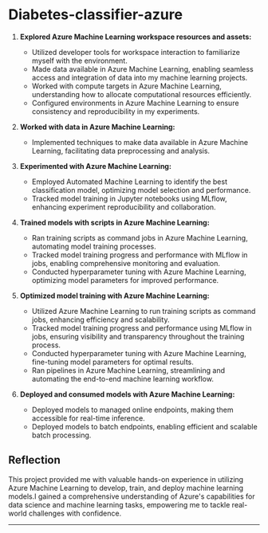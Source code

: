 # Diabetes-classifier-azure

1. **Explored Azure Machine Learning workspace resources and assets:**
   - Utilized developer tools for workspace interaction to familiarize myself with the environment.
   - Made data available in Azure Machine Learning, enabling seamless access and integration of data into my machine learning projects.
   - Worked with compute targets in Azure Machine Learning, understanding how to allocate computational resources efficiently.
   - Configured environments in Azure Machine Learning to ensure consistency and reproducibility in my experiments.

2. **Worked with data in Azure Machine Learning:**
   - Implemented techniques to make data available in Azure Machine Learning, facilitating data preprocessing and analysis.

3. **Experimented with Azure Machine Learning:**
   - Employed Automated Machine Learning to identify the best classification model, optimizing model selection and performance.
   - Tracked model training in Jupyter notebooks using MLflow, enhancing experiment reproducibility and collaboration.

4. **Trained models with scripts in Azure Machine Learning:**
   - Ran training scripts as command jobs in Azure Machine Learning, automating model training processes.
   - Tracked model training progress and performance with MLflow in jobs, enabling comprehensive monitoring and evaluation.
   - Conducted hyperparameter tuning with Azure Machine Learning, optimizing model parameters for improved performance.

5. **Optimized model training with Azure Machine Learning:**
   - Utilized Azure Machine Learning to run training scripts as command jobs, enhancing efficiency and scalability.
   - Tracked model training progress and performance using MLflow in jobs, ensuring visibility and transparency throughout the training process.
   - Conducted hyperparameter tuning with Azure Machine Learning, fine-tuning model parameters for optimal results.
   - Ran pipelines in Azure Machine Learning, streamlining and automating the end-to-end machine learning workflow.

6. **Deployed and consumed models with Azure Machine Learning:**
   - Deployed models to managed online endpoints, making them accessible for real-time inference.
   - Deployed models to batch endpoints, enabling efficient and scalable batch processing.

## Reflection

This project provided me with valuable hands-on experience in utilizing Azure Machine Learning to develop, train, and deploy machine learning models.I gained a comprehensive understanding of Azure's capabilities for data science and machine learning tasks, empowering me to tackle real-world challenges with confidence.

---
